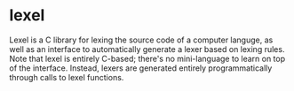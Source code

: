 # lexel
Lexel is a C library for lexing the source code of a computer languge, as well as an interface
to automatically generate a lexer based on lexing rules. Note that lexel is entirely C-based;
there's no mini-language to learn on top of the interface. Instead, lexers are generated entirely
programmatically through calls to lexel functions.

